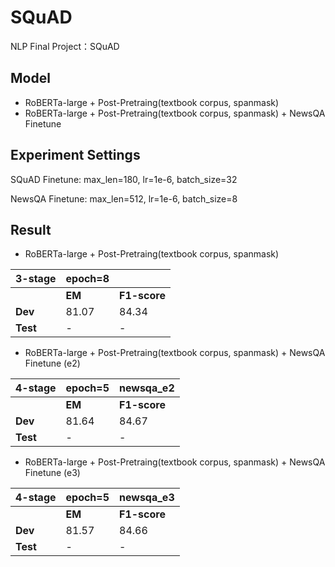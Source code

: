 # SQuAD
NLP Final Project：SQuAD

## Model
- RoBERTa-large + Post-Pretraing(textbook corpus, spanmask)
- RoBERTa-large + Post-Pretraing(textbook corpus, spanmask) + NewsQA Finetune


## Experiment Settings
SQuAD Finetune: max_len=180, lr=1e-6, batch_size=32

NewsQA Finetune: max_len=512, lr=1e-6, batch_size=8

## Result

- RoBERTa-large + Post-Pretraing(textbook corpus, spanmask)

|3-stage| epoch=8 |  |
|------ | ------- | -------|
|  | **EM** | **F1-score** |
| **Dev** | 81.07 | 84.34 |
| **Test** | - | - |

- RoBERTa-large + Post-Pretraing(textbook corpus, spanmask) + NewsQA Finetune (e2)

|4-stage| epoch=5 | newsqa_e2 |
|------ | ------- | -------|
|  | **EM** | **F1-score** |
| **Dev** | 81.64 | 84.67 |
| **Test** | - | - |

- RoBERTa-large + Post-Pretraing(textbook corpus, spanmask) + NewsQA Finetune (e3)


|4-stage| epoch=5 | newsqa_e3 |
|------ | ------- | -------|
|  | **EM** | **F1-score** |
| **Dev** | 81.57 | 84.66 |
| **Test** | - | - |
